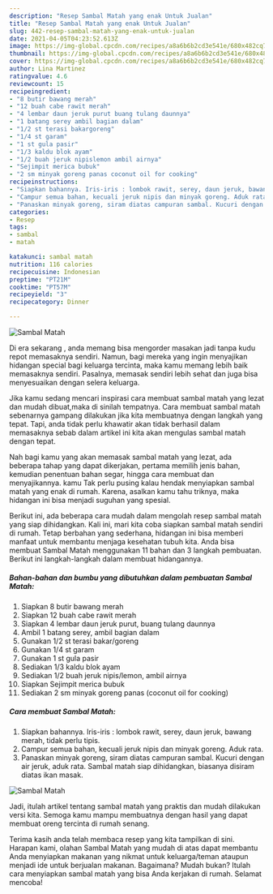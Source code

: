 ```yaml
---
description: "Resep Sambal Matah yang enak Untuk Jualan"
title: "Resep Sambal Matah yang enak Untuk Jualan"
slug: 442-resep-sambal-matah-yang-enak-untuk-jualan
date: 2021-04-05T04:23:52.613Z
image: https://img-global.cpcdn.com/recipes/a8a6b6b2cd3e541e/680x482cq70/sambal-matah-foto-resep-utama.jpg
thumbnail: https://img-global.cpcdn.com/recipes/a8a6b6b2cd3e541e/680x482cq70/sambal-matah-foto-resep-utama.jpg
cover: https://img-global.cpcdn.com/recipes/a8a6b6b2cd3e541e/680x482cq70/sambal-matah-foto-resep-utama.jpg
author: Lina Martinez
ratingvalue: 4.6
reviewcount: 15
recipeingredient:
- "8 butir bawang merah"
- "12 buah cabe rawit merah"
- "4 lembar daun jeruk purut buang tulang daunnya"
- "1 batang serey ambil bagian dalam"
- "1/2 st terasi bakargoreng"
- "1/4 st garam"
- "1 st gula pasir"
- "1/3 kaldu blok ayam"
- "1/2 buah jeruk nipislemon ambil airnya"
- "Sejimpit merica bubuk"
- "2 sm minyak goreng panas coconut oil for cooking"
recipeinstructions:
- "Siapkan bahannya. Iris-iris : lombok rawit, serey, daun jeruk, bawang merah, tidak perlu tipis."
- "Campur semua bahan, kecuali jeruk nipis dan minyak goreng. Aduk rata."
- "Panaskan minyak goreng, siram diatas campuran sambal. Kucuri dengan air jeruk, aduk rata. Sambal matah siap dihidangkan, biasanya disiram diatas ikan masak."
categories:
- Resep
tags:
- sambal
- matah

katakunci: sambal matah 
nutrition: 116 calories
recipecuisine: Indonesian
preptime: "PT21M"
cooktime: "PT57M"
recipeyield: "3"
recipecategory: Dinner

---
```



![Sambal Matah](https://img-global.cpcdn.com/recipes/a8a6b6b2cd3e541e/680x482cq70/sambal-matah-foto-resep-utama.jpg)

Di era  sekarang , anda memang bisa mengorder masakan jadi tanpa kudu repot memasaknya sendiri. Namun, bagi mereka yang ingin menyajikan hidangan special bagi keluarga tercinta, maka kamu memang lebih baik memasaknya sendiri. Pasalnya, memasak sendiri lebih sehat dan juga bisa menyesuaikan dengan selera keluarga.

Jika kamu sedang mencari inspirasi cara membuat sambal matah yang lezat dan mudah dibuat,maka di sinilah tempatnya. Cara membuat sambal matah  sebenarnya gampang dilakukan jika kita membuatnya dengan langkah yang tepat. Tapi, anda tidak perlu khawatir akan tidak berhasil dalam memasaknya 
sebab dalam artikel ini kita akan mengulas sambal matah dengan tepat.  



Nah bagi kamu yang akan memasak sambal matah yang lezat, ada beberapa tahap yang dapat dikerjakan, pertama memilih jenis bahan, kemudian penentuan bahan segar, hingga cara membuat dan menyajikannya. kamu Tak perlu pusing kalau hendak menyiapkan sambal matah yang enak di rumah. Karena, asalkan kamu  tahu triknya, maka hidangan ini bisa menjadi suguhan yang spesial.

Berikut ini, ada beberapa cara mudah dalam mengolah resep sambal matah yang siap dihidangkan. Kali ini, mari kita coba siapkan sambal matah sendiri di rumah. Tetap berbahan yang sederhana, hidangan ini bisa memberi manfaat untuk membantu menjaga kesehatan tubuh kita. Anda bisa membuat Sambal Matah menggunakan 11 bahan dan 3 langkah pembuatan. Berikut ini langkah-langkah dalam membuat hidangannya.

<!--inarticleads1-->

##### Bahan-bahan dan bumbu yang dibutuhkan dalam pembuatan Sambal Matah:

1. Siapkan 8 butir bawang merah
1. Siapkan 12 buah cabe rawit merah
1. Siapkan 4 lembar daun jeruk purut, buang tulang daunnya
1. Ambil 1 batang serey, ambil bagian dalam
1. Gunakan 1/2 st terasi bakar/goreng
1. Gunakan 1/4 st garam
1. Gunakan 1 st gula pasir
1. Sediakan 1/3 kaldu blok ayam
1. Sediakan 1/2 buah jeruk nipis/lemon, ambil airnya
1. Siapkan Sejimpit merica bubuk
1. Sediakan 2 sm minyak goreng panas (coconut oil for cooking)




<!--inarticleads2-->

##### Cara membuat Sambal Matah:

1. Siapkan bahannya. Iris-iris : lombok rawit, serey, daun jeruk, bawang merah, tidak perlu tipis.
1. Campur semua bahan, kecuali jeruk nipis dan minyak goreng. Aduk rata.
1. Panaskan minyak goreng, siram diatas campuran sambal. Kucuri dengan air jeruk, aduk rata. Sambal matah siap dihidangkan, biasanya disiram diatas ikan masak.
<img src="//assets-global.cpcdn.com/assets/icons/button_play-2c75c40dde080a61004c1f40b05d8f140eaff45d7e9e6481dc71c63d2e7c4909.png" alt="Sambal Matah">



Jadi, itulah artikel tentang  sambal matah  yang praktis dan mudah dilakukan versi kita. Semoga kamu mampu membuatnya dengan hasil yang dapat membuat oreng tercinta di rumah senang. 

Terima kasih anda telah membaca resep yang kita tampilkan di sini. Harapan kami, olahan  Sambal Matah yang mudah di atas dapat membantu Anda menyiapkan makanan yang nikmat untuk keluarga/teman ataupun menjadi ide untuk berjualan makanan. Bagaimana? Mudah bukan? Itulah cara menyiapkan sambal matah yang bisa Anda kerjakan di rumah. Selamat mencoba!

